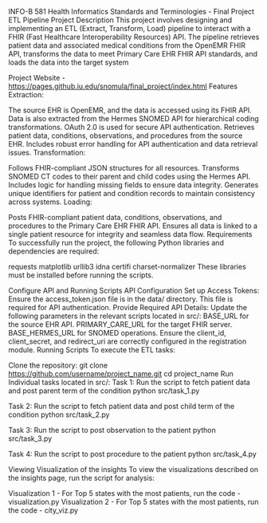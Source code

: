 INFO-B 581 Health Informatics Standards and Terminologies - Final Project
ETL Pipeline Project Description
This project involves designing and implementing an ETL (Extract, Transform, Load) pipeline to interact with a FHIR (Fast Healthcare Interoperability Resources) API. The pipeline retrieves patient data and associated medical conditions from the OpenEMR FHIR API, transforms the data to meet Primary Care EHR FHIR API standards, and loads the data into the target system

Project Website - https://pages.github.iu.edu/snomula/final_project/index.html
Features
Extraction:

The source EHR is OpenEMR, and the data is accessed using its FHIR API.
Data is also extracted from the Hermes SNOMED API for hierarchical coding transformations.
OAuth 2.0 is used for secure API authentication.
Retrieves patient data, conditions, observations, and procedures from the source EHR.
Includes robust error handling for API authentication and data retrieval issues.
Transformation:

Follows FHIR-compliant JSON structures for all resources.
Transforms SNOMED CT codes to their parent and child codes using the Hermes API.
Includes logic for handling missing fields to ensure data integrity.
Generates unique identifiers for patient and condition records to maintain consistency across systems.
Loading:

Posts FHIR-compliant patient data, conditions, observations, and procedures to the Primary Care EHR FHIR API.
Ensures all data is linked to a single patient resource for integrity and seamless data flow.
Requirements
To successfully run the project, the following Python libraries and dependencies are required:

requests
matplotlib
urllib3
idna
certifi
charset-normalizer
These libraries must be installed before running the scripts.

Configure API and Running Scripts
API Configuration
Set up Access Tokens: Ensure the access_token.json file is in the data/ directory. This file is required for API authentication.
Provide Required API Details: Update the following parameters in the relevant scripts located in src/:
BASE_URL for the source EHR API.
PRIMARY_CARE_URL for the target FHIR server.
BASE_HERMES_URL for SNOMED operations.
Ensure the client_id, client_secret, and redirect_uri are correctly configured in the registration module.
Running Scripts
To execute the ETL tasks:

Clone the repository:
git clone https://github.com/username/project_name.git
cd project_name
Run Individual tasks located in src/:
Task 1: Run the script to fetch patient data and post parent term of the condition python src/task_1.py

Task 2: Run the script to fetch patient data and post child term of the condition python src/task_2.py

Task 3: Run the script to post observation to the patient python src/task_3.py

Task 4: Run the script to post procedure to the patient python src/task_4.py

Viewing Visualization of the insights
To view the visualizations described on the insights page, run the script for analysis:

Visualization 1 - For Top 5 states with the most patients, run the code - visualization.py
Visualization 2 - For Top 5 states with the most patients, run the code - city_viz.py
